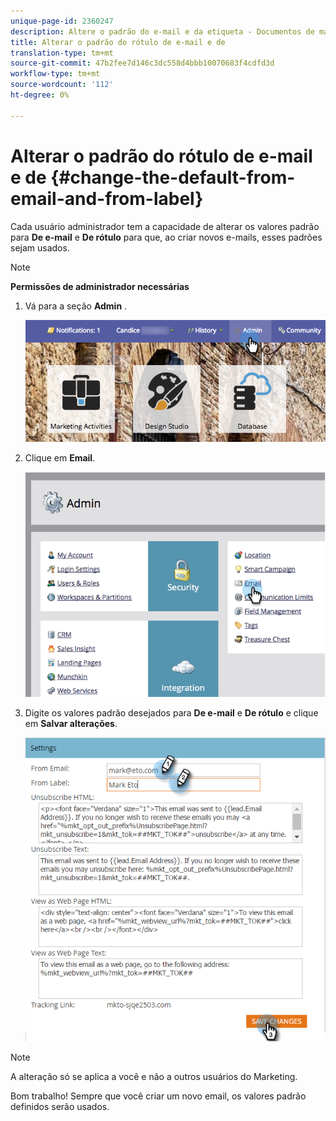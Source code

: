 ```yaml
---
unique-page-id: 2360247
description: Altere o padrão do e-mail e da etiqueta - Documentos de marketing - Documentação do produto
title: Alterar o padrão do rótulo de e-mail e de
translation-type: tm+mt
source-git-commit: 47b2fee7d146c3dc558d4bbb10070683f4cdfd3d
workflow-type: tm+mt
source-wordcount: '112'
ht-degree: 0%

---
```



# Alterar o padrão do rótulo de e-mail e de {#change-the-default-from-email-and-from-label}

Cada usuário administrador tem a capacidade de alterar os valores padrão para **De e-mail** e **De rótulo** para que, ao criar novos e-mails, esses padrões sejam usados.

>[!NOTE]
>
>**Permissões de administrador necessárias**

1. Vá para a seção **Admin** .

   ![](assets/adminhand.png)

1. Clique em **Email**.

   ![](assets/image2014-9-18-16-3a27-3a19.png)

1. Digite os valores padrão desejados para **De e-mail** e **De rótulo** e clique em **Salvar alterações**.

   ![](assets/change-default-hands.png)

>[!NOTE]
>
>A alteração só se aplica a você e não a outros usuários do Marketing.

Bom trabalho! Sempre que você criar um novo email, os valores padrão definidos serão usados.